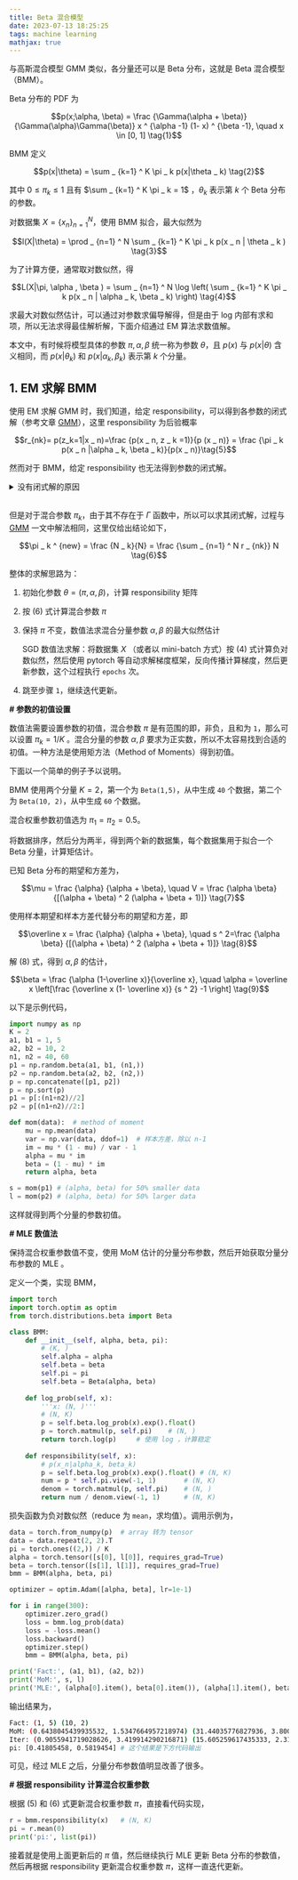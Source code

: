 ```yaml
---
title: Beta 混合模型
date: 2023-07-13 18:25:25
tags: machine learning
mathjax: true
---
```


与高斯混合模型 GMM 类似，各分量还可以是 Beta 分布，这就是 Beta 混合模型（BMM）。

Beta 分布的 PDF 为

$$p(x;\alpha, \beta) = \frac {\Gamma(\alpha + \beta)}{\Gamma(\alpha)\Gamma(\beta)} x ^ {\alpha -1} (1- x) ^ {\beta -1}, \quad x \in [0, 1] \tag{1}$$


BMM 定义

$$p(x|\theta) = \sum _ {k=1} ^ K \pi _ k p(x|\theta _ k) \tag{2}$$

其中 $0 \le \pi _ k \le 1$ 且有 $\sum _ {k=1} ^ K \pi _ k = 1$ ，$\theta _ k$ 表示第 $k$ 个 Beta 分布的参数。

对数据集 $X = \lbrace x _ n \rbrace _ {n=1} ^ N$，使用 BMM 拟合，最大似然为

$$l(X|\theta) = \prod _ {n=1} ^ N \sum _ {k=1} ^ K \pi _ k p(x _ n | \theta _ k ) \tag{3}$$

为了计算方便，通常取对数似然，得

$$L(X|\pi, \alpha , \beta ) = \sum _ {n=1} ^ N \log \left( \sum _ {k=1} ^ K \pi _ k p(x _ n | \alpha _ k, \beta _ k) \right) \tag{4}$$

求最大对数似然估计，可以通过对参数求偏导解得，但是由于 log 内部有求和项，所以无法求得最佳解析解，下面介绍通过 EM 算法求数值解。

本文中，有时候将模型具体的参数 $\pi, \alpha , \beta$ 统一称为参数 $\theta$，且 $p(x)$ 与 $p(x|\theta)$ 含义相同，而 $p(x|\theta _ k)$ 和 $p(x|\alpha _ k, \beta _ k)$ 表示第 $k$ 个分量。

## 1. EM 求解 BMM

使用 EM 求解 GMM 时，我们知道，给定 responsibility，可以得到各参数的闭式解（参考文章 [GMM](/2021/11/13/ml/GMM)），这里 responsibility 为后验概率

$$r_{nk}= p(z_k=1|x _ n)=\frac {p(x _ n, z _ k =1)}{p (x _ n)} = \frac {\pi _ k p(x _ n |\alpha _ k, \beta _ k)}{p(x _ n)}\tag{5}$$

然而对于 BMM，给定 responsibility 也无法得到参数的闭式解。

<details><summary>没有闭式解的原因</summary>

求单个数据对参数 $\alpha _ k$ 的梯度，

$$\begin{aligned}\frac {\partial p(x|\theta)}{\partial \alpha _ k} &=\sum _ {j=1} ^ K \pi _ j \frac {\partial p(x|\theta _ j)}{\partial \alpha _ k}
\\\\ &= \pi _ k \frac {\partial p(x|\theta _ k)}{\partial \alpha _ k}
\\\\ &=\pi _ k (1-x) ^ {\beta -1} [ f(\alpha _ k, \beta _ k)' x ^ {\alpha -1}+ f(\alpha _ k, \beta _ k) x ^ {\alpha - 1} \log x ]
\\\\ &= \pi _ k x ^ {\alpha - 1} (1-x) ^ {\beta -1}[f(\alpha _ k, \beta _ k)' + f(\alpha _ k, \beta _ k) \log x]
\end{aligned}$$

其中

$$f(\alpha _ k, \beta _ k)=\frac {\Gamma(\alpha _ k +\beta _ k)}{\Gamma (\alpha _ k) \Gamma(\beta _ k)}$$

另一方面，

$$f(\alpha _ k, \beta _ k)' = \frac {\Gamma '(\alpha _ k + \beta _ k) \Gamma(\alpha _ k)-\Gamma(\alpha _ k + \beta _ k) \Gamma '(\alpha _ k)}{\Gamma ^ 2 (\alpha _ k) \Gamma(\beta _ k)}$$

Gamma 函数以及其导数分别为，

$$\Gamma(x) = \int _ 0 ^ {\infty} e ^ {-t} t ^ {x-1} dt
\\\\ \Gamma'(x) = \int _ 0 ^ {\infty} e ^ {-t} t ^ {x-1} \log t  \ dt$$

代入上式，得

$$\frac {\partial p(x|\theta)}{\partial \alpha _ k} = \left(\frac {\Gamma '(\alpha _ k + \beta _ k)}{\Gamma (\alpha _ k + \beta _ k)} - \frac {\Gamma '(\alpha _ k)}{\Gamma (\alpha _ k)} +  \pi _ k \log x \right) p(x|\alpha _ k, \beta _ k)$$

数据集对数似然对参数 $\alpha _ k$ 的梯度为，

$$\begin{aligned}\frac {\partial L}{\partial \alpha _ k} &= \sum _ {n=1}^N \frac {\partial \log p(x _ n |\theta)}{\partial \alpha _ k} = \sum _ {n=1} ^ N \frac 1 {p(x _ n | \theta)} \frac {\partial p(x _ n |\theta)}{\partial \alpha _ k} 
\\\\ &= \sum _ {n=1} ^ N \left(\frac {\Gamma '(\alpha _ k + \beta _ k)}{\Gamma (\alpha _ k + \beta _ k)} - \frac {\Gamma '(\alpha _ k)}{\Gamma (\alpha _ k)} +  \pi _ k \log x \right) \frac {p(x|\alpha _ k, \beta _ k)} {p(x _ n |\theta)}
\\\\ &=  \sum _ {n=1} ^ N \left(\frac {\Gamma '(\alpha _ k + \beta _ k)}{\Gamma (\alpha _ k + \beta _ k)} - \frac {\Gamma '(\alpha _ k)}{\Gamma (\alpha _ k)} +  \pi _ k \log x \right) \frac {r _ {nk}} {\pi _ k}
\end{aligned}$$

令上式梯度为 0，由于 $\Gamma'$ 和 $\Gamma$ 中变量 $\alpha _ k$ 存在于积分内，所以无法求得 $\alpha _ k$ 的闭式解。

同理，对于 $\beta _ k$ 也是如此，无法求得闭式解。
</details>

<br/>

但是对于混合参数 $\pi _ k$，由于其不存在于 $\Gamma$ 函数中，所以可以求其闭式解，过程与 [GMM](/2021/11/13/ml/GMM) 一文中解法相同，这里仅给出结论如下，

$$\pi _ k ^ {new} = \frac {N _ k}{N} = \frac {\sum _ {n=1} ^ N r _ {nk}} N \tag{6}$$

整体的求解思路为：

1. 初始化参数 $\theta=(\pi, \alpha, \beta)$，计算 responsibility 矩阵

2. 按 (6) 式计算混合参数 $\pi$

3. 保持 $\pi$ 不变，数值法求混合分量参数 $\alpha, \beta$ 的最大似然估计

    SGD 数值法求解：将数据集 $X$ （或者以 mini-batch 方式）按 (4) 式计算负对数似然，然后使用 pytorch 等自动求解梯度框架，反向传播计算梯度，然后更新参数，这个过程执行 `epochs` 次。

4. 跳至步骤 `1`，继续迭代更新。

**# 参数的初值设置**

数值法需要设置参数的初值，混合参数 $\pi$ 是有范围的即，非负，且和为 `1`，那么可以设置 $\pi _ k = 1/K$ 。混合分量的参数 $\alpha, \beta$ 要求为正实数，所以不太容易找到合适的初值。一种方法是使用矩方法（Method of Moments）得到初值。

下面以一个简单的例子予以说明。

BMM 使用两个分量 $K=2$，第一个为 `Beta(1,5)`，从中生成 `40` 个数据，第二个为 `Beta(10, 2)`，从中生成 `60` 个数据。

混合权重参数初值选为 $\pi _ 1 = \pi _ 2 =0.5$。

将数据排序，然后分为两半，得到两个新的数据集，每个数据集用于拟合一个 Beta 分量，计算矩估计。

已知 Beta 分布的期望和方差为，

$$\mu = \frac {\alpha} {\alpha + \beta}, \quad V = \frac {\alpha \beta} {[(\alpha + \beta) ^ 2 (\alpha + \beta + 1)]} \tag{7}$$

使用样本期望和样本方差代替分布的期望和方差，即

$$\overline x = \frac {\alpha} {\alpha + \beta}, \quad s ^ 2=\frac {\alpha \beta} {[(\alpha + \beta) ^ 2 (\alpha + \beta + 1)]} \tag{8}$$

解 (8) 式，得到 $\alpha, \beta$ 的估计，

$$\beta = \frac {\alpha (1-\overline x)}{\overline x}, \quad \alpha = \overline x \left[\frac {\overline x (1- \overline x)} {s ^ 2} -1 \right] \tag{9}$$

以下是示例代码，

```python
import numpy as np
K = 2
a1, b1 = 1, 5
a2, b2 = 10, 2
n1, n2 = 40, 60
p1 = np.random.beta(a1, b1, (n1,))
p2 = np.random.beta(a2, b2, (n2,))
p = np.concatenate([p1, p2])
p = np.sort(p)
p1 = p[:(n1+n2)//2]
p2 = p[(n1+n2)//2:]

def mom(data):  # method of moment
    mu = np.mean(data)
    var = np.var(data, ddof=1)  # 样本方差，除以 n-1
    im = mu * (1 - mu) / var - 1
    alpha = mu * im
    beta = (1 - mu) * im
    return alpha, beta

s = mom(p1) # (alpha, beta) for 50% smaller data
l = mom(p2) # (alpha, beta) for 50% larger data
```

这样就得到两个分量的参数初值。

**# MLE 数值法**

保持混合权重参数值不变，使用 MoM 估计的分量分布参数，然后开始获取分量分布参数的 MLE 。

定义一个类，实现 BMM，

```python
import torch
import torch.optim as optim
from torch.distributions.beta import Beta

class BMM:
    def __init__(self, alpha, beta, pi):
        # (K, )
        self.alpha = alpha
        self.beta = beta
        self.pi = pi
        self.beta = Beta(alpha, beta)
    
    def log_prob(self, x):
        '''x: (N, )'''
        # (N, K)
        p = self.beta.log_prob(x).exp().float()
        p = torch.matmul(p, self.pi)    # (N, )
        return torch.log(p)     # 使用 log ，计算稳定
    
    def responsibility(self, x):
        # p(x_n|alpha_k, beta_k)
        p = self.beta.log_prob(x).exp().float() # (N, K)
        num = p * self.pi.view(-1, 1)       # (N, K)
        denom = torch.matmul(p, self.pi)    # (N, )
        return num / denom.view(-1, 1)      # (N, K)
```

损失函数为负对数似然（reduce 为 `mean`，求均值）。调用示例为，

```python
data = torch.from_numpy(p)  # array 转为 tensor
data = data.repeat(2, 2).T
pi = torch.ones((2,)) / K
alpha = torch.tensor([s[0], l[0]], requires_grad=True)
beta = torch.tensor([s[1], l[1]], requires_grad=True)
bmm = BMM(alpha, beta, pi)

optimizer = optim.Adam([alpha, beta], lr=1e-1)

for i in range(300):
    optimizer.zero_grad()
    loss = bmm.log_prob(data)
    loss = -loss.mean()
    loss.backward()
    optimizer.step()
    bmm = BMM(alpha, beta, pi)

print('Fact:', (a1, b1), (a2, b2))
print('MoM:', s, l)
print('MLE:', (alpha[0].item(), beta[0].item()), (alpha[1].item(), beta[1].item()))
```

输出结果为，

```sh
Fact: (1, 5) (10, 2)
MoM: (0.6438045439935532, 1.5347664957218974) (31.44035776827936, 3.8002839879732564)
Iter: (0.9055941719028626, 3.419914290216871) (15.605259617435333, 2.3167238773896996)
pi: [0.41805458, 0.5819454] # 这个结果是下方代码输出
```

可见，经过 MLE 之后，分量分布参数值明显改善了很多。

**# 根据 responsibility 计算混合权重参数**

根据 (5) 和 (6) 式更新混合权重参数 $\pi$，直接看代码实现，

```python
r = bmm.responsibility(x)   # (N, K)
pi = r.mean(0)
print('pi:', list(pi))
```

接着就是使用上面更新后的 $\pi$ 值，然后继续执行 MLE 更新 Beta 分布的参数值，然后再根据 responsibility 更新混合权重参数 $\pi$，这样一直迭代更新。

